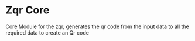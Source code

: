 # Zqr Core

Core Module for the zqr, generates the qr code from the input data to all the required data to create an Qr code
